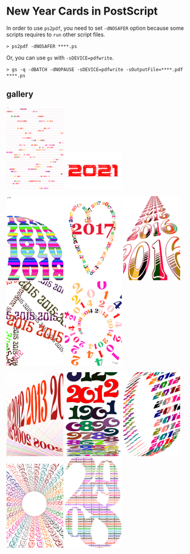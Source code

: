 # New Year Cards in PostScript 

In order to use `ps2pdf`, you need to set `-dNOSAFER` option because some scripts requires to `run` other script files.

```shell
> ps2pdf -dNOSAFER ****.ps
```

Or, you can use `gs` with `-sDEVICE=pdfwrite`.

```shell
> gs -q -dBATCH -dNOPAUSE -sDEVICE=pdfwrite -sOutputFile=****.pdf ****.ps
```

## gallery

<img src="https://raw.githubusercontent.com/k16shikano/new-year-cards/master/2020/fileout.png" width="150"> <img src="https://raw.githubusercontent.com/k16shikano/new-year-cards/master/2021/2021.png" width="150"> 

<img src="https://raw.githubusercontent.com/k16shikano/new-year-cards/master/2018/2018.png" width="150"> <img src="https://raw.githubusercontent.com/k16shikano/new-year-cards/master/2017/2017.png" width="150">  <img src="https://raw.githubusercontent.com/k16shikano/new-year-cards/master/2016/2016.png" width="150"> <img src="https://raw.githubusercontent.com/k16shikano/new-year-cards/master/2015/2015.png" width="150"> <img src="https://raw.githubusercontent.com/k16shikano/new-year-cards/master/2014/2014.png" width="150">

<img src="https://raw.githubusercontent.com/k16shikano/new-year-cards/master/2013/2013.png" width="150"> <img src="https://raw.githubusercontent.com/k16shikano/new-year-cards/master/2012/2012.png" width="150"> <img src="https://raw.githubusercontent.com/k16shikano/new-year-cards/master/2011/2011.png" width="150"> <img src="https://raw.githubusercontent.com/k16shikano/new-year-cards/master/2010/2010.png" width="150"> <img src="https://raw.githubusercontent.com/k16shikano/new-year-cards/master/2008/2008.png" width="150">
